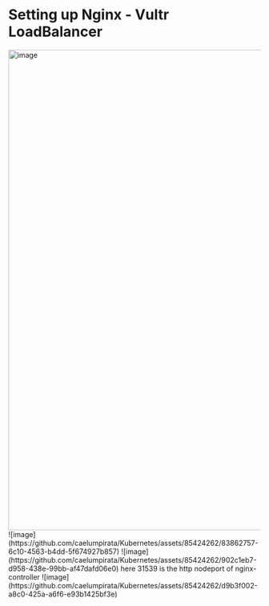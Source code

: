 # Setting up Nginx - Vultr LoadBalancer
<img width="959" alt="image" src="https://github.com/caelumpirata/Kubernetes/assets/85424262/ca8dec47-e11f-47dd-a943-ca4e32ff3bcb">
![image](https://github.com/caelumpirata/Kubernetes/assets/85424262/83862757-6c10-4563-b4dd-5f674927b857)
![image](https://github.com/caelumpirata/Kubernetes/assets/85424262/902c1eb7-d958-438e-99bb-af47dafd06e0)
here 31539 is the http nodeport of nginx-controller
![image](https://github.com/caelumpirata/Kubernetes/assets/85424262/d9b3f002-a8c0-425a-a6f6-e93b1425bf3e)



